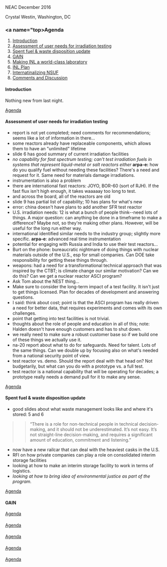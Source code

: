 NEAC December 2016

Crystal Westin, Washington, DC


### <a name="top>Agenda
1. [Introduction](#intro)
2. [Assessment of user needs for irradiation testing](#nsuf)
3. [Spent fuel & waste disposition update](#waste)
4. [GAIN](#gain)
5. [Making INL a world-class laboratory](#inl1)
6. [INL Plan](#inl2)
7. [Internatinalizing NSUF](#international)
8. [Comments and Discussion](#comments)

#### <a name="intro">Introduction
Nothing new from last night.

[Agenda](#top)


#### <a name="nsuf">Assessment of user needs for irradiation testing
- report is not yet completed; need comments for recommendations; seems like a
  lot of information in there...
- some reactors already have replaceable components, which allows them to have
  an "unlimited" lifetime
- slide 6 has good summary of current irradiation facilities
- *no capability for fast spectrum testing; can't test irradiation fuels in
  systems that represent liquid-metal or salt reactors either*
**arpa-e:** how do you qualify fuel without needing these facilities? There's a
need and request for it. Same need for materials damage irradiations.
- instrumentation is also a problem
- there are international fast reactors: JOYO, BOR-60 (sort of RJH). If the
  fast flux isn't high enough, it takes waaaaay too long to test. 
- and across the board, all of the reactors are old
- slide 9 has partial list of capability; 10 has plans for what's new 
- error: china doesn't have plans to add another SFR test reactor
- U.S. irradiation needs: 12 is what a bunch of people think--need lots of
  things. A major question: can anything be done in a timeframe to make a
  difference? Maybe not, so they're making other plans. However, will be useful
  for the long run either way.
- international identified similar needs to the industry group; slightly more
  specific. 
**arpa-e**: advanced real time instrumentation
- potential for engaging with Russia and India to use their test reactors...
- Burt on the phone: bureaucratic nightmare of doing things with nuclear
  materials outside of the U.S., esp for small companies. Can DOE take
  responsibility for getting these things through.
- weapons: had a need for a transformational technical approach that was
  inspired by the CTBT; is climate change our similar motivation? Can we do
  this? Can we get a nuclear reactor ASCI program?
- Ask Tom about the NEST thing...
- Make sure to consider the long-term impact of a test facility. It isn't just
  to get things licensed. Plan for decades of development and answering
  questions.
- I said: think about cost; point is that the ASCI program has really driven a
  need for better data, that requires experiments and comes with its own
  challenges.
- point that getting into test facilities is not trivial. 
- thoughts about the role of people and education in all of this; note: Halden
  doesn't have enough customers and has to shut down.
- we really need to make sure a robust customer base so if we build one of
  these things we actually use it.
- na-20 report about what to do for safeguards. Need for talent. Lots of the
  same things. Can we double up by focusing also on what's needed from a
  national security point of view.
- test reactor vs. demo. Should the report deal with that head on? Not
  budgetarily, but what can you do with a prototype vs. a full test.
- test reactor is a national capability that will be operating for decades; a
  prototype really needs a demand pull for it to make any sense.


[Agenda](#top)

#### <a name="waste">Spent fuel & waste disposition update
- good slides about what waste management looks like and where it's stored: 5
  and 6
> > “There is a role for non-technical people in technical
> > decision-making, and it should not be underestimated. It’s
> > not easy. It’s not straight-line decision-making, and
> > requires a significant amount of education, commitment
> > and listening.”
- now have a new railcar that can deal with the heaviest casks in the U.S.
- RFI on how private companies can play a role on consolidated interim storage
  facilities
- looking at how to make an interim storage facility to work in terms of
  logistics.
- *looking at how to bring idea of environmental justice as part of the
  program.*


[Agenda](#top)

#### <a name="gain">GAIN


[Agenda](#top)

#### <a name="inl1">


[Agenda](#top)

#### <a name="inl2">


[Agenda](#top)

#### <a name="international">


[Agenda](#top)

#### <a name="comments">


[Agenda](#top)



